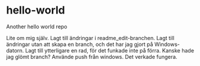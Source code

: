 # hello-world
Another hello world repo

Lite om mig själv. Lagt till ändringar i readme_edit-branchen. Lagt till ändringar utan att skapa en branch, och det har jag gjort på Windows-datorn.
Lagt till ytterligare en rad, för det funkade inte på förra. Kanske hade jag glömt branch?
Använde push från windows. Det verkade fungera.
